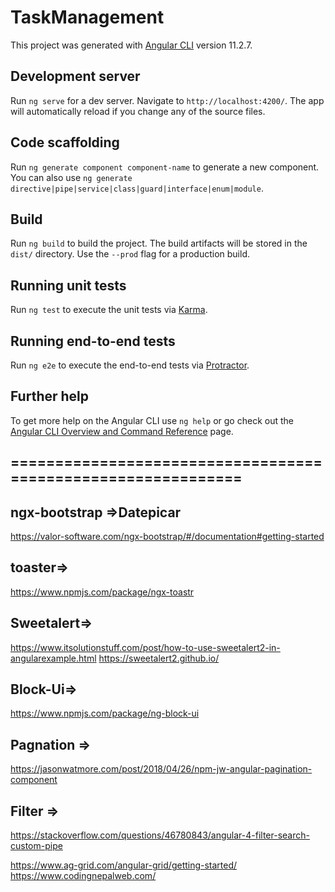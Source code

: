 # TaskManagement

This project was generated with [Angular CLI](https://github.com/angular/angular-cli) version 11.2.7.

## Development server

Run `ng serve` for a dev server. Navigate to `http://localhost:4200/`. The app will automatically reload if you change any of the source files.

## Code scaffolding

Run `ng generate component component-name` to generate a new component. You can also use `ng generate directive|pipe|service|class|guard|interface|enum|module`.

## Build

Run `ng build` to build the project. The build artifacts will be stored in the `dist/` directory. Use the `--prod` flag for a production build.

## Running unit tests

Run `ng test` to execute the unit tests via [Karma](https://karma-runner.github.io).

## Running end-to-end tests

Run `ng e2e` to execute the end-to-end tests via [Protractor](http://www.protractortest.org/).

## Further help

To get more help on the Angular CLI use `ng help` or go check out the [Angular CLI Overview and Command Reference](https://angular.io/cli) page.
## =============================================================

## ngx-bootstrap =>Datepicar
https://valor-software.com/ngx-bootstrap/#/documentation#getting-started

## toaster=>
https://www.npmjs.com/package/ngx-toastr

## Sweetalert=>
https://www.itsolutionstuff.com/post/how-to-use-sweetalert2-in-angularexample.html
https://sweetalert2.github.io/

## Block-Ui=>
https://www.npmjs.com/package/ng-block-ui

## Pagnation =>
https://jasonwatmore.com/post/2018/04/26/npm-jw-angular-pagination-component

## Filter => 
https://stackoverflow.com/questions/46780843/angular-4-filter-search-custom-pipe

https://www.ag-grid.com/angular-grid/getting-started/
https://www.codingnepalweb.com/